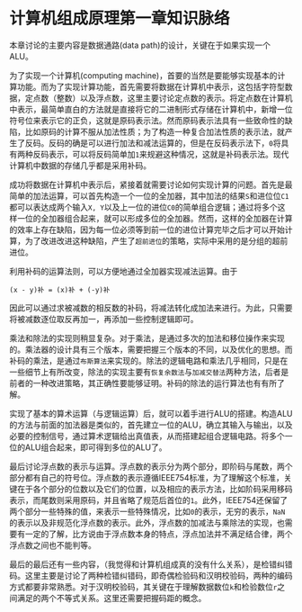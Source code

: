 计算机组成原理第一章知识脉络
=========================

本章讨论的主要内容是数据通路(data path)的设计，关键在于如果实现一个ALU。

为了实现一个计算机(computing machine)，首要的当然是要能够实现基本的计算功能。而为了实现计算功能，首先需要将数据在计算机中表示，这包括字符型数据，定点数（整数）以及浮点数，这里主要讨论定点数的表示。将定点数在计算机中表示，最简单直白的方法就是直接将它的二进制形式存储在计算机中，新增一位符号位来表示它的正负，这就是原码表示法。然而原码表示法具有一些致命性的缺陷，比如原码的计算不服从加法性质；为了构造一种复合加法性质的表示法，就产生了反码。反码的确是可以进行加法和减法运算的，但是在反码表示法下，`0`将具有两种反码表示，可以将反码简单加`1`来规避这种情况，这就是补码表示法。现代计算机中数据的存储几乎都是采用补码。

成功将数据在计算机中表示后，紧接着就需要讨论如何实现计算的问题。首先是最简单的加法运算，可以首先构造一个一位的全加器，其中加法的结果`S`和进位位`C1`都可以表达成两个输入`X, Y`以及上一位的进位`C0`的简单组合逻辑；通过将多个这样一位的全加器组合起来，就可以形成多位的全加器。然而，这样的全加器在计算的效率上存在缺陷，因为每一位必须等到前一位的进位计算完毕之后才可以开始计算，为了改进改进这种缺陷，产生了`超前进位`的策略，实际中采用的是分组的超前进位。

利用补码的运算法则，可以方便地通过全加器实现减法运算。由于

```
(x - y)补 = (x)补 + (-y)补
```

因此可以通过求被减数的相反数的补码，将减法转化成加法来进行。为此，只需要将被减数逐位取反再加一，再添加一些控制逻辑即可。

乘法和除法的实现则稍显复杂。对于乘法，是通过多次的加法和移位操作来实现的。乘法器的设计具有三个版本，需要把握三个版本的不同，以及优化的思想。而补码的乘法，是通过`布斯算法`来实现的。除法的逻辑电路和乘法几乎相同，只是在一些细节上有所改变，除法的实现主要有`恢复余数法`与`加减交替法`两种方法，后者是前者的一种改进策略，其正确性要能够证明。补码的除法的运行算法也有有所了解。

实现了基本的算术运算（与逻辑运算）后，就可以着手进行ALU的搭建。构造ALU的方法与前面的加法器是类似的，首先建立一位的ALU，确立其输入与输出，以及必要的控制信号，通过算术逻辑给出真值表，从而搭建起组合逻辑电路。将多个一位的ALU组合起来，即可得到多位的ALU了。

最后讨论浮点数的表示与运算。浮点数的表示分为两个部分，即阶码与尾数，两个部分都有自己的符号位。浮点数的表示遵循IEEE754标准，为了理解这个标准，关键在于各个部分的位数以及它们的位置，以及相应的表示方法，比如阶码采用移码表示，而尾数则采用原码，并且省略了规范后首位的`1`。此外，IEEE754还保留了两个部分一些特殊的值，来表示一些特殊情况，比如`0`的表示，无穷的表示，`NaN`的表示以及非规范化浮点数的表示。此外，浮点数的加减法与乘除法的实现，也需要有一定的了解，比方说由于浮点数本身的特点，浮点加法并不满足结合律，两个浮点数之间也不能判等。

最后的最后还有一些内容，（我觉得和计算机组成真的没有什么关系），是检错纠错码。这里主要是讨论了两种检错纠错码，即奇偶检验码和汉明校验码，两种的编码方式都要非常熟悉。对于汉明校验码，其关键在于理解数据数位`k`和检验数位`r`之间满足的两个不等式关系。这里还需要把握码距的概念。
